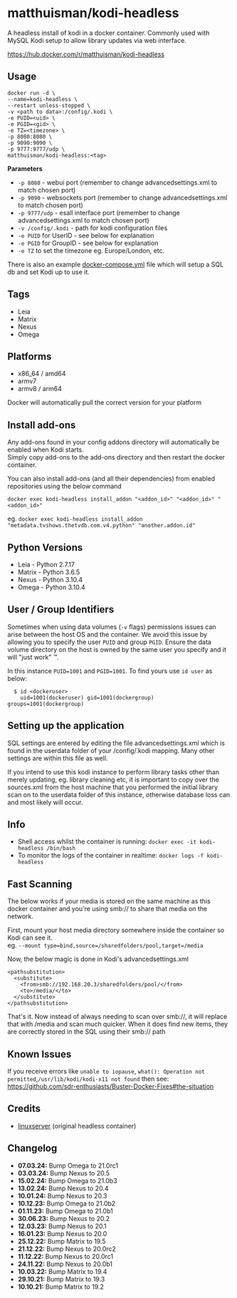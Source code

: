 # matthuisman/kodi-headless
A headless install of kodi in a docker container.
Commonly used with MySQL Kodi setup to allow library updates via web interface.

https://hub.docker.com/r/matthuisman/kodi-headless

## Usage
```
docker run -d \
--name=kodi-headless \
--restart unless-stopped \
-v <path to data>:/config/.kodi \
-e PUID=<uid> \
-e PGID=<gid> \
-e TZ=<timezone> \
-p 8080:8080 \
-p 9090:9090 \
-p 9777:9777/udp \
matthuisman/kodi-headless:<tag>
```
**Parameters**

* `-p 8080` - webui port (remember to change advancedsettings.xml <webserverport> to match chosen port)
* `-p 9090` - websockets port (remember to change advancedsettings.xml <tcpport> to match chosen port)
* `-p 9777/udp` - esall interface port (remember to change advancedsettings.xml <esport> to match chosen port)
* `-v /config/.kodi` - path for kodi configuration files
* `-e PUID` for UserID - see below for explanation
* `-e PGID` for GroupID - see below for explanation
* `-e TZ` to set the timezone eg. Europe/London, etc.

There is also an example [docker-compose.yml](https://github.com/matthuisman/docker-kodi-headless/blob/master/docker-compose.yml) file which will setup a SQL db and set Kodi up to use it.

## Tags
+ Leia
+ Matrix
+ Nexus
+ Omega

## Platforms
+ x86_64 / amd64
+ armv7
+ armv8 / arm64

Docker will automatically pull the correct version for your platform 

## Install add-ons
Any add-ons found in your config addons directory will automatically be enabled when Kodi starts. \
Simply copy add-ons to the add-ons directory and then restart the docker container.

You can also install add-ons (and all their dependencies) from enabled repositories using the below command
```
docker exec kodi-headless install_addon "<addon_id>" "<addon_id>" "<addon_id>"
```
eg. `docker exec kodi-headless install_addon "metadata.tvshows.thetvdb.com.v4.python" "another.addon.id"`

## Python Versions
+ Leia - Python 2.7.17
+ Matrix - Python 3.6.5
+ Nexus - Python 3.10.4
+ Omega - Python 3.10.4

## User / Group Identifiers

Sometimes when using data volumes (`-v` flags) permissions issues can arise between the host OS and the container. We avoid this issue by allowing you to specify the user `PUID` and group `PGID`. Ensure the data volume directory on the host is owned by the same user you specify and it will "just work" ™.

In this instance `PUID=1001` and `PGID=1001`. To find yours use `id user` as below:

```
  $ id <dockeruser>
    uid=1001(dockeruser) gid=1001(dockergroup) groups=1001(dockergroup)
```

## Setting up the application

SQL settings are entered by editing the file advancedsettings.xml which is found in the userdata folder of your /config/.kodi mapping. 
Many other settings are within this file as well.

If you intend to use this kodi instance to perform library tasks other than merely updating, eg. library cleaning etc, it is important to copy over the sources.xml from the host machine that you performed the initial library scan on to the userdata folder of this instance, otherwise database loss can and most likely will occur.

## Info

* Shell access whilst the container is running: `docker exec -it kodi-headless /bin/bash`
* To monitor the logs of the container in realtime: `docker logs -f kodi-headless`

## Fast Scanning
The below works if your media is stored on the same machine as this docker container and you're using smb:// to share that media on the network.

First, mount your host media directory somewhere inside the container so Kodi can see it.  
eg. ```--mount type=bind,source=/sharedfolders/pool,target=/media```

Now, the below magic is done in Kodi's advancedsettings.xml
```
<pathsubstitution>
  <substitute>
    <from>smb://192.168.20.3/sharedfolders/pool/</from>
    <to>/media/</to>
  </substitute>
</pathsubstitution>
```

That's it. 
Now instead of always needing to scan over smb://, it will replace that with /media and scan much quicker.
When it does find new items, they are correctly stored in the SQL using their smb:// path

## Known Issues

If you receive errors like `unable to iopause`, `what(): Operation not permitted`,`/usr/lib/kodi/kodi-x11 not found` then see: https://github.com/sdr-enthusiasts/Buster-Docker-Fixes#the-situation

## Credits

+ [linuxserver](https://github.com/linuxserver/docker-kodi-headless/) (original headless container)

## Changelog

+ **07.03.24:** Bump Omega to 21.0rc1
+ **03.03.24:** Bump Nexus to 20.5
+ **15.02.24:** Bump Omega to 21.0b3
+ **13.02.24:** Bump Nexus to 20.4
+ **10.01.24:** Bump Nexus to 20.3
+ **10.12.23:** Bump Omega to 21.0b2
+ **01.11.23:** Bump Omega to 21.0b1
+ **30.06.23:** Bump Nexus to 20.2
+ **12.03.23:** Bump Nexus to 20.1
+ **16.01.23:** Bump Nexus to 20.0
+ **25.12.22:** Bump Matrix to 19.5
+ **21.12.22:** Bump Nexus to 20.0rc2
+ **11.12.22:** Bump Nexus to 20.0rc1
+ **24.11.22:** Bump Nexus to 20.0b1
+ **10.03.22:** Bump Matrix to 19.4
+ **29.10.21:** Bump Matrix to 19.3
+ **10.10.21:** Bump Matrix to 19.2
